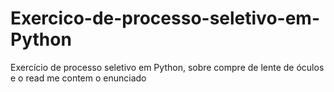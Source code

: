 # Exercico-de-processo-seletivo-em-Python
Exercício de processo seletivo em Python, sobre compre de lente de óculos e o read me contem o enunciado
